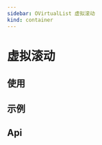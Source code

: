 ```yaml
---
sidebar: OVirtualList 虚拟滚动
kind: container
---
```


# 虚拟滚动

## 使用

<!-- @usage virtualListUsage -->

## 示例

<!-- @case VirtualListAPI -->
<!-- @case VirtualListBasic -->
<!-- @case VirtualListDynamic -->

## Api

<!-- @api OVirtualList -->